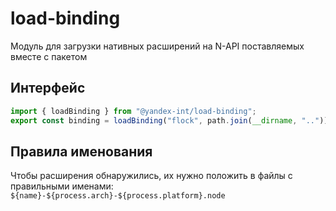 # load-binding

Модуль для загрузки нативных расширений на N-API поставляемых вместе с пакетом

## Интерфейс

```js
import { loadBinding } from "@yandex-int/load-binding";
export const binding = loadBinding("flock", path.join(__dirname, ".."));
```

## Правила именования

Чтобы расширения обнаружились, их нужно положить в файлы с правильными именами:
`${name}-${process.arch}-${process.platform}.node`
